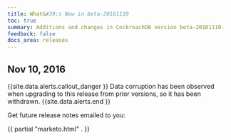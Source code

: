 ```yaml
---
title: What&#39;s New in beta-20161110
toc: true
summary: Additions and changes in CockroachDB version beta-20161110.
feedback: false
docs_area: releases 
---
```


## Nov 10, 2016

{{site.data.alerts.callout_danger }}
Data corruption has been observed when upgrading to this release from prior versions, so it has been withdrawn.
{{site.data.alerts.end }}

Get future release notes emailed to you:

{{ partial "marketo.html" . }}
